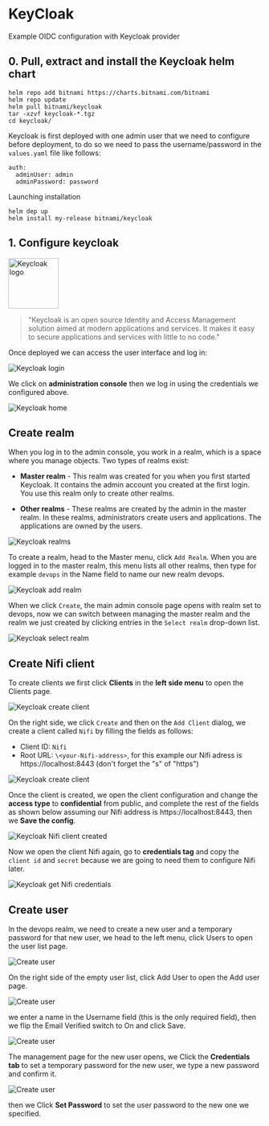 KeyCloak
=============

Example OIDC configuration with Keycloak provider

## 0. Pull, extract and install the Keycloak helm chart
```
helm repo add bitnami https://charts.bitnami.com/bitnami
helm repo update
helm pull bitnami/keycloak
tar -xzvf keycloak-*.tgz
cd keycloak/
```
Keycloak is first deployed with one admin user that we need to configure before deployment, to do so we need to pass the username/password in the `values.yaml` file like follows:

```
auth:
  adminUser: admin
  adminPassword: password
```
Launching installation


```
helm dep up
helm install my-release bitnami/keycloak
```
## 1. Configure keycloak

<a href="https://www.keycloak.org/" alt="Keycloak"> <img src="images/logos/keycloak-logo.png" width="100px" alt="Keycloak logo"/></a>

> "Keycloak is an open source Identity and Access Management solution aimed at modern applications and services. It makes it easy to secure applications and services with little to no code."

Once deployed we can access the user interface and log in:

<img src="images/installation/keycloak-first-screen.png" alt="Keycloak login"/>

We click on **administration console** then we log in using the credentials we configured above.

<img src="images/installation/keycloak-ui.png" alt="Keycloak home"/>

## Create realm

When you log in to the admin console, you work in a realm, which is a space where you manage objects. Two types of realms exist:

* **Master realm** - This realm was created for you when you first started Keycloak. It contains the admin account you created at the first login. You use this realm only to create other realms.

* **Other realms** - These realms are created by the admin in the master realm. In these realms, administrators create users and applications. The applications are owned by the users.

<img src="images/installation/keycloak-realms.png" alt="Keycloak realms"/>

To create a realm, head to the Master menu, click `Add Realm`. When you are logged in to the master realm, this menu lists all other realms, then type for example `devops` in the Name field to name our new realm devops.

<img src="images/installation/add-realm.png" alt="Keycloak add realm"/>

When we click `Create`, the main admin console page opens with realm set to devops, now we can switch between managing the master realm and the realm we just created by clicking entries in the `Select realm` drop-down list.

<img src="images/installation/devops-realm.png" alt="Keycloak select realm"/>


## Create Nifi client

To create clients we first click **Clients** in the **left side menu** to open the Clients page.

<img src="images/installation/keycloak-clients.png" alt="Keycloak create client"/>

On the right side, we click `Create` and then on the `Add Client` dialog, we create a client called `Nifi` by filling the fields as follows:

* Client ID: `Nifi`
* Root URL: `\<your-Nifi-address>`, for this example our Nifi adress is https://localhost:8443 (don't forget the "s" of "https")

<img src="images/installation/client-nifi.png" alt="Keycloak create client"/>

Once the client is created, we open the client configuration and change the **access type** to **confidential** from public, and complete the rest of the fields as shown below assuming our Nifi address is https://localhost:8443, then we **Save the config**.


<img src="images/installation/client-nifi-created.png" alt="Keycloak Nifi client created"/>


Now we open the client Nifi again, go to **credentials tag** and copy the `client id` and `secret` because we are going to need them to configure Nifi later.

<img src="images/installation/nifi-credentials.png" alt="Keycloak get Nifi credentials"/>

## Create user


In the devops realm, we need to create a new user and a temporary password for that new user, we head to the left menu, click Users to open the user list page.

<img src="images/installation/users-page.png" alt="Create user"/>


On the right side of the empty user list, click Add User to open the Add user page.

<img src="images/installation/add-user.png" alt="Create user"/>


we enter a name in the Username field (this is the only required field), then we flip the Email Verified switch to On and click Save.

<img src="images/installation/john-doe.png" alt="Create user"/>



The management page for the new user opens, we Click the **Credentials tab** to set a temporary password for the new user, we type a new password and confirm it.

<img src="images/installation/change-pass.png" alt="Create user"/>


then we Click **Set Password** to set the user password to the new one we specified.
